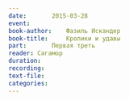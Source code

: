 ```yaml
---
date:		2015-03-28
event:
book-author:	Фазиль Искандер
book-title:		Кролики и удавы
part:		Первая треть
reader:	Сагамор
duration:
recording:
text-file:
categories:
---
```

